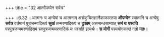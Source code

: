 +++
title = "32 आत्मौपम्येन सर्वत्र"

+++
॥6.32॥ आत्मनः च अन्येषां च आत्मनाम् असंकुचितज्ञानैकाकारतया **औपम्येन**
स्वात्मनि च अन्येषु **सर्वत्र** वर्तमानं पुत्रजन्मादिरूपं **सुखं**
तन्मरणादिरूपं च **दुःखम्** असम्बन्धसाम्यात् **समं यः पश्यति**
परपुत्रजन्ममरणादिसमं स्वपुत्रजन्ममरणादिकं यः पश्यति इत्यर्थः। **स योगी**
परमयोगकाष्ठं गतो **मतः।**
